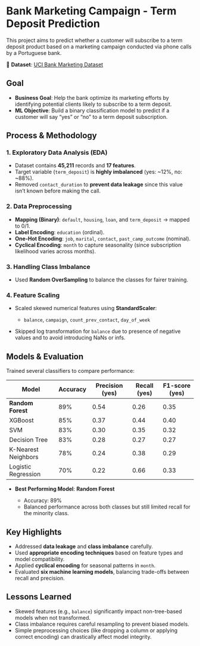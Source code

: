
# Bank Marketing Campaign - Term Deposit Prediction

This project aims to predict whether a customer will subscribe to a term deposit product based on a marketing campaign conducted via phone calls by a Portuguese bank.

🔗 **Dataset**: [UCI Bank Marketing Dataset](https://archive.ics.uci.edu/dataset/222/bank+marketing)


## Goal

* **Business Goal**: Help the bank optimize its marketing efforts by identifying potential clients likely to subscribe to a term deposit.
* **ML Objective**: Build a binary classification model to predict if a customer will say “yes” or “no” to a term deposit subscription.



## Process & Methodology

### 1. Exploratory Data Analysis (EDA)

* Dataset contains **45,211** records and **17 features**.
* Target variable (`term_deposit`) is **highly imbalanced** (yes: \~12%, no: \~88%).
* Removed `contact_duration` to **prevent data leakage** since this value isn’t known before making the call.

### 2. Data Preprocessing

* **Mapping (Binary)**: `default`, `housing`, `loan`, and `term_deposit` → mapped to 0/1.
* **Label Encoding**: `education` (ordinal).
* **One-Hot Encoding**: `job`, `marital`, `contact`, `past_camp_outcome` (nominal).
* **Cyclical Encoding**: `month` to capture seasonality (since subscription likelihood varies across months).


### 3. Handling Class Imbalance

* Used **Random OverSampling** to balance the classes for fairer training.

### 4. Feature Scaling

* Scaled skewed numerical features using **StandardScaler**:

  * `balance`, `campaign`, `count_prev_contact`, `day_of_week`
* Skipped log transformation for `balance` due to presence of negative values and to avoid introducing NaNs or infs.


## Models & Evaluation

Trained several classifiers to compare performance:

| Model               | Accuracy | Precision (yes) | Recall (yes) | F1-score (yes) |
| ------------------- | -------- | --------------- | ------------ | -------------- |
| **Random Forest**   | 89%      | 0.54            | 0.26         | 0.35           |
| XGBoost             | 85%      | 0.37            | 0.44         | 0.40           |
| SVM                 | 83%      | 0.30            | 0.35         | 0.32           |
| Decision Tree       | 83%      | 0.28            | 0.27         | 0.27           |
| K-Nearest Neighbors | 78%      | 0.24            | 0.38         | 0.29           |
| Logistic Regression | 70%      | 0.22            | 0.66         | 0.33           |

* **Best Performing Model**:  **Random Forest**

  * Accuracy: 89%
  * Balanced performance across both classes but still limited recall for the minority class.


## Key Highlights

* Addressed **data leakage** and **class imbalance** carefully.
* Used **appropriate encoding techniques** based on feature types and model compatibility.
* Applied **cyclical encoding** for seasonal patterns in `month`.
* Evaluated **six machine learning models**, balancing trade-offs between recall and precision.


## Lessons Learned

* Skewed features (e.g., `balance`) significantly impact non-tree-based models when not transformed.
* Class imbalance requires careful resampling to prevent biased models.
* Simple preprocessing choices (like dropping a column or applying correct encoding) can drastically affect model integrity.


